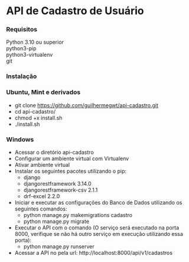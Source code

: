 # API de Cadastro de Usuário

### Requisitos

  Python 3.10 ou superior  
  python3-pip  
  python3-virtualenv  
  git  
  
### Instalação

### Ubuntu, Mint e derivados

- git clone https://github.com/guilhermegwt/api-cadastro.git  
- cd api-cadastro/  
- chmod +x install.sh  
- ./install.sh  

### Windows

- Acessar o diretório api-cadastro  
- Configurar um ambiente virtual com Virtualenv  
- Ativar ambiente virtual  
- Instalar os seguintes pacotes utilizando o pip:  
  - django  
  - djangorestframework 3.14.0  
  - djangorestframework-csv 2.1.1  
  - drf-excel 2.2.0  
- Iniciar e executar as configurações do Banco de Dados utilizando os seguintes comandos:  
  - python manage.py makemigrations cadastro  
  - python manage.py migrate  
- Executar o API com o comando (O serviço será executado na porta 8000, verifique se não há outro serviço em execução utilizando essa porta):  
  - python manage.py runserver  
- Acessar a API no pela url: http://localhost:8000/api/v1/cadastros  
  

  

